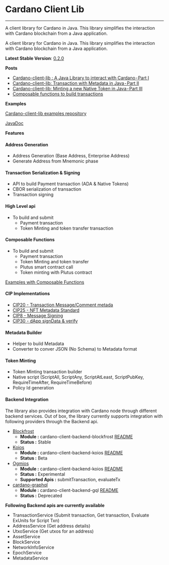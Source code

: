 [//]: # (<img src="images/logo_no_bg.svg" alt="drawing" width="600"/>)

# Cardano Client Lib
---

A client library for Cardano in Java. This library simplifies the interaction with Cardano blockchain from a Java application.

A client library for Cardano in Java. This library simplifies the interaction with Cardano blockchain from a Java application.

**Latest Stable Version**: [0.2.0](https://github.com/bloxbean/cardano-client-lib/releases/tag/v0.2.0)

**Posts**
- [Cardano-client-lib : A Java Library to interact with Cardano - Part I](https://medium.com/p/83fba0fee537)
- [Cardano-client-lib: Transaction with Metadata in Java - Part II](https://medium.com/p/fa34f403b90e)
- [Cardano-client-lib: Minting a new Native Token in Java - Part III](https://medium.com/p/1a94a21cfeeb)
- [Composable functions to build transactions](https://medium.com/coinmonks/cardano-client-lib-new-composable-functions-to-build-transaction-in-java-part-i-be3a8b4da835)

**Examples**

[Cardano-client-lib examples repository](https://github.com/bloxbean/cardano-client-examples/)

[JavaDoc](https://javadoc.io/doc/com.bloxbean.cardano/cardano-client-lib/0.2.0-beta3/index.html)

**Features**

#### Address Generation

- Address Generation (Base Address, Enterprise Address)
- Generate Address from Mnemonic phase

#### Transaction Serialization & Signing
- API to build Payment transaction (ADA & Native Tokens)
- CBOR serialization of transaction
- Transaction signing

#### High Level api
- To build and submit
  -  Payment transaction
  - Token Minting and token transfer transaction

#### Composable Functions
- To build and submit
  - Payment transaction
  - Token Minting and token transfer
  - Plutus smart contract call
  - Token minting with Plutus contract

[Examples with Composable Functions](https://github.com/bloxbean/cardano-client-examples/tree/main/src/main/java/com/bloxbean/cardano/client/examples/function)

#### CIP Implementations
- [CIP20 - Transaction Message/Comment metada](https://cips.cardano.org/cips/cip20/)
- [CIP25 - NFT Metadata Standard](https://cips.cardano.org/cips/cip25/)
- [CIP8  - Message Signing](https://cips.cardano.org/cips/cip8/)
- [CIP30  - dApp signData & verify](https://cips.cardano.org/cips/cip30/)

#### Metadata Builder
- Helper to build Metadata
- Converter to conver JSON (No Schema) to Metadata format

#### Token Minting
- Token Minting transaction builder
- Native script (ScriptAll, ScriptAny, ScriptAtLeast, ScriptPubKey, RequireTimeAfter, RequireTimeBefore)
- Policy Id generation

#### Backend Integration
The library also provides integration with Cardano node through different backend services.
Out of box, the library currently supports integration with following providers through the Backend api.

- [Blockfrost](https://blockfrost.io)
  - **Module :** cardano-client-backend-blockfrost [README](backend-modules/blockfrost/README.md)
  - **Status :** Stable
- [Koios](https://www.koios.rest/)
  - **Module :** cardano-client-backend-koios [README](backend-modules/koios/README.md)
  - **Status :** Beta
- [Ogmios](https://ogmios.dev/)
  - **Module :** cardano-client-backend-koios [README](backend-modules/ogmios/README.md)
  - **Status :** Experimental
  - **Supported Apis :** submitTransaction, evaluateTx
- [cardano-graphql](https://github.com/input-output-hk/cardano-graphql)
  - **Module :** cardano-client-backend-gql [README](backend-modules/cardano-graphql/README.md)
  - **Status :** Deprecated

**Following Backend apis are currently available**
- TransactionService (Submit transaction, Get transaction, Evaluate ExUnits for Script Txn)
- AddressService (Get address details)
- UtxoService (Get utxos for an address)
- AssetService
- BlockService
- NetworkInfoService
- EpochService
- MetadataService

